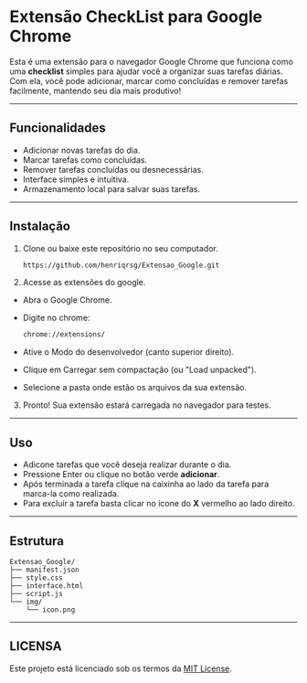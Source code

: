 # Extensão CheckList para Google Chrome

Esta é uma extensão para o navegador Google Chrome que funciona como uma **checklist** simples para ajudar você a organizar suas tarefas diárias. Com ela, você pode adicionar, marcar como concluídas e remover tarefas facilmente, mantendo seu dia mais produtivo!

---

## Funcionalidades

- Adicionar novas tarefas do dia.
- Marcar tarefas como concluídas.
- Remover tarefas concluídas ou desnecessárias.
- Interface simples e intuitiva.
- Armazenamento local para salvar suas tarefas.

---

## Instalação

1. Clone ou baixe este repositório no seu computador.
   
   ```bash
   https://github.com/henriqrsg/Extensao_Google.git
2. Acesse as extensões do google.

- Abra o Google Chrome.

- Digite no chrome:
   
   ````bash
  chrome://extensions/

- Ative o Modo do desenvolvedor (canto superior direito).

- Clique em Carregar sem compactação (ou "Load unpacked").

- Selecione a pasta onde estão os arquivos da sua extensão.

3. Pronto! Sua extensão estará carregada no navegador para testes.

---

## Uso

- Adicone tarefas que você deseja realizar durante o dia.
- Pressione Enter ou clique no botão verde __adicionar__.
- Após terminada a tarefa clique na caixinha ao lado da tarefa para marca-la como realizada.
- Para excluir a tarefa basta clicar no icone do __X__ vermelho ao lado direito.

---

## Estrutura

```plaintext
Extensao_Google/
├── manifest.json
├── style.css
├── interface.html
├── script.js
└── img/
    └── icon.png
```
---

## LICENSA

Este projeto está licenciado sob os termos da [MIT License](LICENSE).
